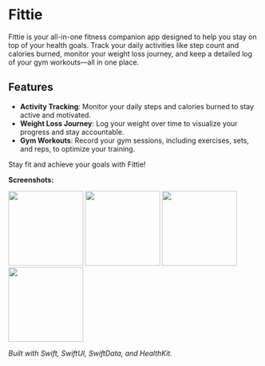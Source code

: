 # Fittie

Fittie is your all-in-one fitness companion app designed to help you stay on top of your health goals. Track your daily activities like step count and calories burned, monitor your weight loss journey, and keep a detailed log of your gym workouts—all in one place.

## Features

- **Activity Tracking**: Monitor your daily steps and calories burned to stay active and motivated.
- **Weight Loss Journey**: Log your weight over time to visualize your progress and stay accountable.
- **Gym Workouts**: Record your gym sessions, including exercises, sets, and reps, to optimize your training.

Stay fit and achieve your goals with Fittie!

**Screenshots:**
<p float="left">
  <img src="https://github.com/user-attachments/assets/1ee97ee2-3c94-4a8c-b34a-a2c9b1808878" width="150" />
  <img src="https://github.com/user-attachments/assets/eca14d67-f26a-4d8d-ab89-a519b6fb40e7" width="150" />
  <img src="https://github.com/user-attachments/assets/59eded62-d06b-43e4-82eb-90277ee4a590" width="150" />
 <img src="https://github.com/user-attachments/assets/09ba25a7-d7e3-45c6-8655-80e0c27643eb" width="150" />
</p>

*Built with Swift, SwiftUI, SwiftData, and HealthKit.*

